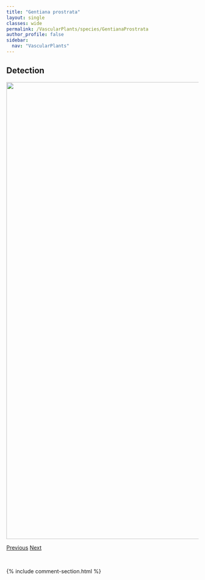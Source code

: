 ```yaml
---
title: "Gentiana prostrata"
layout: single
classes: wide
permalink: /VascularPlants/species/GentianaProstrata
author_profile: false
sidebar:
  nav: "VascularPlants"
---
```


<h2>Detection</h2>

<a href="https://drive.google.com/uc?export=view&id=1ZPa1y9eBRO5ZuixO9rfG9wLEZgxYtz2a">
<img src="https://drive.google.com/uc?export=view&id=1ZPa1y9eBRO5ZuixO9rfG9wLEZgxYtz2a" height = "1200" width = "800">
</a>


<a href="/DevelopmentWebsite/VascularPlants/species/GentianaAffinis" class="pagination--pager" title="Gentiana affinis">Previous</a> <a href="/DevelopmentWebsite/VascularPlants/species/GentianellaAmarella" class="pagination--pager" title="Gentianella amarella">Next</a>

<p>&nbsp;</p>

{% include comment-section.html %}
